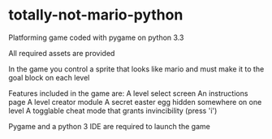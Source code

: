 # totally-not-mario-python
Platforming game coded with pygame on python 3.3

All required assets are provided

In the game you control a sprite that looks like mario and must make it to the goal block on each level

Features included in the game are:
A level select screen
An instructions page
A level creator module
A secret easter egg hidden somewhere on one level
A togglable cheat mode that grants invincibility (press 'i')

Pygame and a python 3 IDE are required to launch the game
